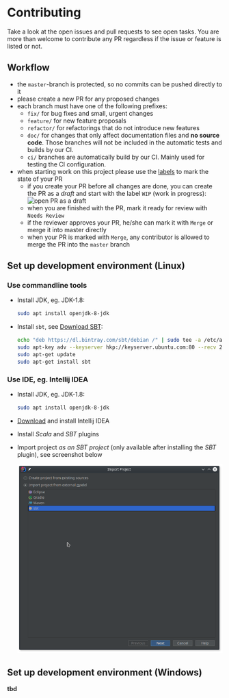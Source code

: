 # Contributing

Take a look at the open issues and pull requests to see open tasks.
You are more than welcome to contribute any PR regardless if the issue or feature is listed or not.

## Workflow

- the `master`-branch is protected, so no commits can be pushed directly to it
- please create a new PR for any proposed changes
- each branch must have one of the following prefixes:
  - `fix/` for bug fixes and small, urgent changes
  - `feature/` for new feature proposals
  - `refactor/` for refactorings that do not introduce new features
  - `doc/` for changes that only affect documentation files and **no source code**. Those branches will not be included in the automatic tests and builds by our CI.
  - `ci/` branches are automatically build by our CI. Mainly used for testing the CI configuration.
- when starting work on this project please use the [labels](https://github.com/CodeLionX/dODo/labels) to mark the state of your PR
  - if you create your PR before all changes are done, you can create the PR as a _draft_ and start with the label `WIP` (work in progress):
    ![open PR as a draft](./doc/pictures/open_PR-draft.png)
  - when you are finished with the PR, mark it ready for review with `Needs Review`
  - if the reviewer approves your PR, he/she can mark it with `Merge` or merge it into master directly
  - when your PR is marked with `Merge`, any contributor is allowed to merge the PR into the `master` branch


## Set up development environment (Linux)

### Use commandline tools

- Install JDK, eg. JDK-1.8:

  ```sh
  sudo apt install openjdk-8-jdk
  ```

- Install `sbt`, see [Download SBT](https://www.scala-sbt.org/download.html):

  ```sh
  echo "deb https://dl.bintray.com/sbt/debian /" | sudo tee -a /etc/apt/sources.list.d/sbt.list
  sudo apt-key adv --keyserver hkp://keyserver.ubuntu.com:80 --recv 2EE0EA64E40A89B84B2DF73499E82A75642AC823
  sudo apt-get update
  sudo apt-get install sbt
  ```


### Use IDE, eg. Intellij IDEA

- Install JDK, eg. JDK-1.8:

  ```sh
  sudo apt install openjdk-8-jdk
  ```

- [Download](https://www.jetbrains.com/idea/download/#section=linux) and install Intellij IDEA
- Install _Scala_ and _SBT_ plugins
- Import project _as an SBT project_ (only available after installing the _SBT_ plugin), see screenshot below
  
  ![Import Project from SBT](./doc/pictures/import_project.png)

## Set up development environment (Windows)

**tbd**
